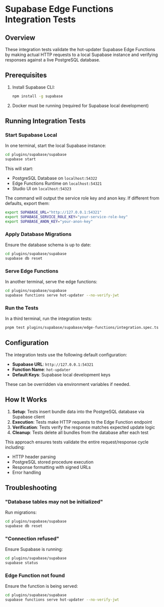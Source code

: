 # Supabase Edge Functions Integration Tests

## Overview

These integration tests validate the hot-updater Supabase Edge Functions by making actual HTTP requests to a local Supabase instance and verifying responses against a live PostgreSQL database.

## Prerequisites

1. Install Supabase CLI:
   ```bash
   npm install -g supabase
   ```

2. Docker must be running (required for Supabase local development)

## Running Integration Tests

### Start Supabase Local

In one terminal, start the local Supabase instance:

```bash
cd plugins/supabase/supabase
supabase start
```

This will start:
- PostgreSQL Database on `localhost:54322`
- Edge Functions Runtime on `localhost:54321`
- Studio UI on `localhost:54323`

The command will output the service role key and anon key. If different from defaults, export them:

```bash
export SUPABASE_URL="http://127.0.0.1:54321"
export SUPABASE_SERVICE_ROLE_KEY="your-service-role-key"
export SUPABASE_ANON_KEY="your-anon-key"
```

### Apply Database Migrations

Ensure the database schema is up to date:

```bash
cd plugins/supabase/supabase
supabase db reset
```

### Serve Edge Functions

In another terminal, serve the edge functions:

```bash
cd plugins/supabase/supabase
supabase functions serve hot-updater --no-verify-jwt
```

### Run the Tests

In a third terminal, run the integration tests:

```bash
pnpm test plugins/supabase/supabase/edge-functions/integration.spec.ts
```

## Configuration

The integration tests use the following default configuration:
- **Supabase URL**: `http://127.0.0.1:54321`
- **Function Name**: `hot-updater`
- **Default Keys**: Supabase local development keys

These can be overridden via environment variables if needed.

## How It Works

1. **Setup**: Tests insert bundle data into the PostgreSQL database via Supabase client
2. **Execution**: Tests make HTTP requests to the Edge Function endpoint
3. **Verification**: Tests verify the response matches expected update logic
4. **Cleanup**: Tests delete all bundles from the database after each test

This approach ensures tests validate the entire request/response cycle including:
- HTTP header parsing
- PostgreSQL stored procedure execution
- Response formatting with signed URLs
- Error handling

## Troubleshooting

### "Database tables may not be initialized"

Run migrations:
```bash
cd plugins/supabase/supabase
supabase db reset
```

### "Connection refused"

Ensure Supabase is running:
```bash
cd plugins/supabase/supabase
supabase status
```

### Edge Function not found

Ensure the function is being served:
```bash
cd plugins/supabase/supabase
supabase functions serve hot-updater --no-verify-jwt
```
